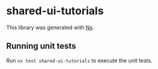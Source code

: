 # shared-ui-tutorials

This library was generated with [Nx](https://nx.dev).

## Running unit tests

Run `nx test shared-ui-tutorials` to execute the unit tests.
